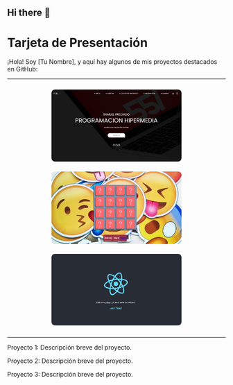 ## Hi there 👋

# Tarjeta de Presentación

¡Hola! Soy [Tu Nombre], y aquí hay algunos de mis proyectos destacados en GitHub:

---

<div align="center">
    <img src="images/pagina.jpg" alt="Proyecto 1" width="300" style="border-radius: 8px; margin: 10px;">
    <img src="images/juego.jpg" alt="Proyecto 2" width="300" style="border-radius: 8px; margin: 10px;">
    <img src="images/react.jpg" alt="Proyecto 3" width="300" style="border-radius: 8px; margin: 10px;">
</div>

---

Proyecto 1: Descripción breve del proyecto.

Proyecto 2: Descripción breve del proyecto.

Proyecto 3: Descripción breve del proyecto.

<!--
**Sampreciado07/Sampreciado07** is a ✨ _special_ ✨ repository because its `README.md` (this file) appears on your GitHub profile.

Here are some ideas to get you started:

- 🔭 I’m currently working on ...
- 🌱 I’m currently learning ...
- 👯 I’m looking to collaborate on ...
- 🤔 I’m looking for help with ...
- 💬 Ask me about ...
- 📫 How to reach me: ...
- 😄 Pronouns: ...
- ⚡ Fun fact: ...
-->
